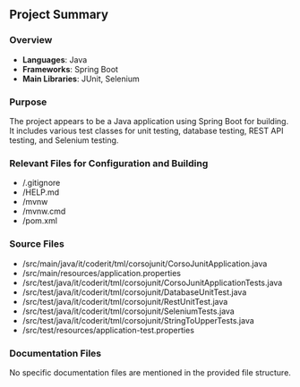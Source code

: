 ## Project Summary

### Overview
- **Languages**: Java
- **Frameworks**: Spring Boot
- **Main Libraries**: JUnit, Selenium

### Purpose
The project appears to be a Java application using Spring Boot for building. It includes various test classes for unit testing, database testing, REST API testing, and Selenium testing.

### Relevant Files for Configuration and Building
- /.gitignore
- /HELP.md
- /mvnw
- /mvnw.cmd
- /pom.xml

### Source Files
- /src/main/java/it/coderit/tml/corsojunit/CorsoJunitApplication.java
- /src/main/resources/application.properties
- /src/test/java/it/coderit/tml/corsojunit/CorsoJunitApplicationTests.java
- /src/test/java/it/coderit/tml/corsojunit/DatabaseUnitTest.java
- /src/test/java/it/coderit/tml/corsojunit/RestUnitTest.java
- /src/test/java/it/coderit/tml/corsojunit/SeleniumTests.java
- /src/test/java/it/coderit/tml/corsojunit/StringToUpperTests.java
- /src/test/resources/application-test.properties

### Documentation Files
No specific documentation files are mentioned in the provided file structure.